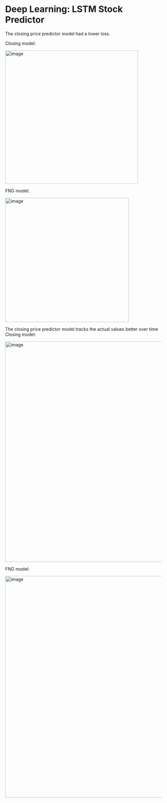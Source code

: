 # Deep Learning: LSTM Stock Predictor




The closing price predictor model had a lower loss. 

Closing model:

<img width="427" alt="image" src="https://user-images.githubusercontent.com/94207103/157894284-8354b03c-c069-4704-b84b-b50dfea8c3c2.png">

FNG model:

<img width="398" alt="image" src="https://user-images.githubusercontent.com/94207103/157894415-4e34c210-367a-4aea-a3e3-ecbff6501c7e.png">

 
The closing price predictor model tracks the actual values better over time
Closing model:

<img width="706" alt="image" src="https://user-images.githubusercontent.com/94207103/157894600-4e988f5e-ef4f-4a16-a44e-5f8c763e887a.png">

FNG model:

<img width="710" alt="image" src="https://user-images.githubusercontent.com/94207103/157894663-5dc56b10-a714-4a38-8467-a11effbe95fc.png">
